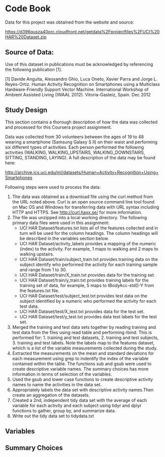 # Code Book

Data for this project was obtained from the website and source:

https://d396qusza40orc.cloudfront.net/getdata%2Fprojectfiles%2FUCI%20HAR%20Dataset.zip

## Source of Data: 

Use of this dataset in publications must be acknowledged by referencing the following publication [1].

[1] Davide Anguita, Alessandro Ghio, Luca Oneto, Xavier Parra and Jorge L. Reyes-Ortiz. Human Activity Recognition on Smartphones using a Multiclass Hardware-Friendly Support Vector Machine. International Workshop of Ambient Assisted Living (IWAAL 2012). Vitoria-Gasteiz, Spain. Dec 2012


## Study Design

This section contains a thorough description of how the data was collected and processed for this Coursera project assignment.

Data was collected from 30 volunteers between the ages of 19 to 48 wearing a smartphone (Samsung Galaxy S II) on their waist and performing six different types of  activities. Each person performed the following activities (WALKING, WALKING_UPSTAIRS, WALKING_DOWNSTAIRS, SITTING, STANDING, LAYING). A full description of the data may be found here:

http://archive.ics.uci.edu/ml/datasets/Human+Activity+Recognition+Using+Smartphones 

Following steps were used to process the data: 


1. The data was obtained as a download file using the curl method from the URL noted above. Curl is an open source command line tool found on Mac OS and Windows for transferring data with URL syntax including HTTP and HTTPS. See http://curl.haxx.se/ for more information. 
2. The file was unzipped into a local working directory. The following primary data files were used in this assignment:
    - UCI HAR Dataset/features.txt lists all of the features collected and in turn will be used for the column headings. The column headings will be described in the variables section below.
    - UCI HAR Dataset/activity_labels provides a mapping of the numeric (index) to the activity. For example, 1 maps to walking and 2 maps to walking upstairs.
    - UCI HAR Dataset/train/subject_train.txt provides training data on the subject identify who performed the activity for each training sample and range from 1 to 30.
    - UCI HAR Dataset/train/X_train.txt provides data for the training set.
    - UCI HAR Dataset/train/y_train.txt provides training labels for the training set of data, for example, 5 maps to tBodyAcc-std()-Y from the features.txt file.
    - UCI HAR Dataset/test/subject_test.txt provides test data on the subject identified by a numeric who performed the activity for each test data.
    - UCI HAR Dataset/test/X_test.txt provides data for the test set.
    - UCI HAR Dataset/test/y_test.txt provides data test labels for the test set. 
3. Merged the training and test data sets together by reading training and test data from the files using read table and performing rbind. This is performed for: 1. training and test datasets, 2. training and test subjects, 3. training and test labels. Note the labels map to the features dataset, whiich is a list of the variable measurements collected during the study.
4. Extracted the measurements on the mean and standard deviations for each measurement using grep to indentify the index of the variable contained within the table. The functions sub and gsub were used to create descriptive variable names. The summary choices has more information in terms of selection of the variables.
5. Used the gsub and lower case functions to create descriptive activity names to name the activities in the data set.
6. Appropriately labels the data set with descriptive activity names.Then create an aggregation of the datasets.
7. Created a 2nd, independent tidy data set with the average of each variable for each activity and each subject using tidyr and dplyr functions to gather, group by, and summarize data. 
8. Write out the tidy data set to tidydata.txt



## Variables

## Summary Choices
